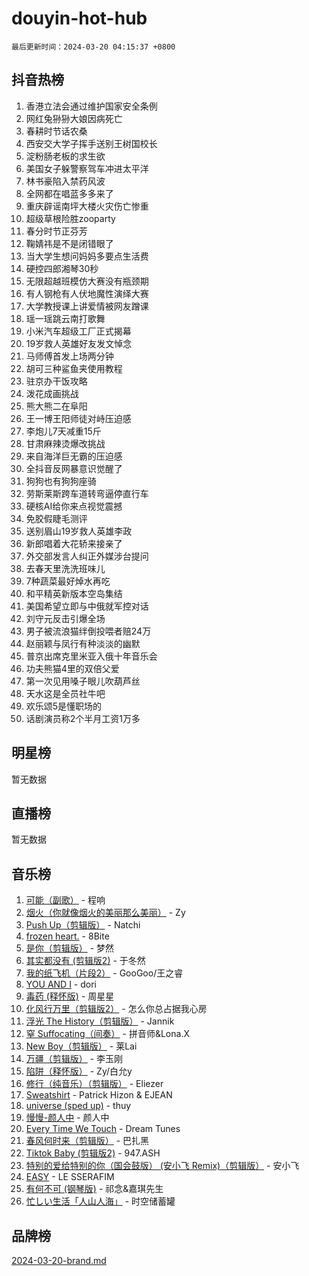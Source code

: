 # douyin-hot-hub

`最后更新时间：2024-03-20 04:15:37 +0800`

## 抖音热榜

1. 香港立法会通过维护国家安全条例
1. 网红兔狲狲大娘因病死亡
1. 春耕时节话农桑
1. 西安交大学子挥手送别王树国校长
1. 淀粉肠老板的求生欲
1. 美国女子躲警察驾车冲进太平洋
1. 林书豪陷入禁药风波
1. 全网都在唱蓝多多来了
1. 重庆辟谣南坪大楼火灾伤亡惨重
1. 超级草根险胜zooparty
1. 春分时节正芬芳
1. 鞠婧祎是不是闭错眼了
1. 当大学生想问妈妈多要点生活费
1. 硬控四郎湘琴30秒
1. 无限超越班模仿大赛没有瓶颈期
1. 有人钢枪有人伏地魔性演绎大赛
1. 大学教授课上讲爱情被网友蹭课
1. 瑶一瑶跳云南打歌舞
1. 小米汽车超级工厂正式揭幕
1. 19岁救人英雄好友发文悼念
1. 马师傅首发上场两分钟
1. 胡可三种鲨鱼夹使用教程
1. 驻京办干饭攻略
1. 泼花成画挑战
1. 熊大熊二在阜阳
1. 王一博王阳师徒对峙压迫感
1. 李炮儿7天减重15斤
1. 甘肃麻辣烫爆改挑战
1. 来自海洋巨无霸的压迫感
1. 全抖音反网暴意识觉醒了
1. 狗狗也有狗狗座骑
1. 劳斯莱斯跨车道转弯逼停直行车
1. 硬核AI给你来点视觉震撼
1. 免胶假睫毛测评
1. 送别眉山19岁救人英雄李政
1. 新郎唱着大花轿来接亲了
1. 外交部发言人纠正外媒涉台提问
1. 去春天里洗洗班味儿
1. 7种蔬菜最好焯水再吃
1. 和平精英新版本空岛集结
1. 美国希望立即与中俄就军控对话
1. 刘守元反击引爆全场
1. 男子被流浪猫绊倒投喂者赔24万
1. 赵丽颖与凤行有种淡淡的幽默
1. 普京出席克里米亚入俄十年音乐会
1. 功夫熊猫4里的双倍父爱
1. 第一次见用嗓子眼儿吹葫芦丝
1. 天水这是全员社牛吧
1. 欢乐颂5是懂职场的
1. 话剧演员称2个半月工资1万多

## 明星榜

暂无数据

## 直播榜

暂无数据

## 音乐榜

1. [可能（副歌）](https://sf5-hl-cdn-tos.douyinstatic.com/obj/tos-cn-ve-2774/cde1731888894259b333569393c2fb51) - 程响
1. [烟火（你就像烟火的美丽那么美丽）](https://sf3-cdn-tos.douyinstatic.com/obj/tos-cn-ve-2774/oAO9ggQMdM8D1dpPfLvFaVQw0xXeWzFweHCR9A) - Zy
1. [Push Up（剪辑版）](https://sf5-hl-cdn-tos.douyinstatic.com/obj/tos-cn-ve-2774/oUZ8lAerCPgMmOQlO6CfhjyIIBRt81GjNgzqt4) - Natchi
1. [frozen heart.](https://sf6-cdn-tos.douyinstatic.com/obj/tos-cn-ve-2774/oIIWJfyjIACZA9zQMtnJ6hQQhFC4vhCupoRBsO) - 8Bite
1. [是你（剪辑版）](https://sf5-hl-cdn-tos.douyinstatic.com/obj/tos-cn-ve-2774/46019dae783c4c969944217fe1cfafc4) - 梦然
1. [其实都没有 (剪辑版2)](https://sf3-cdn-tos.douyinstatic.com/obj/tos-cn-ve-2774/oEBNQenHZtBhxYjGgUDQk0BCHTigQafgFlbQ7k) - 于冬然
1. [我的纸飞机（片段2）](https://sf3-cdn-tos.douyinstatic.com/obj/tos-cn-ve-2774/oM2ZrKcg2CD5AeRB2gkeXOFB1IxAGJdZPazYHf) - GooGoo/王之睿
1. [YOU AND I](https://sf5-hl-cdn-tos.douyinstatic.com/obj/tos-cn-ve-2774/owHneC9pQaAQy2eFQdrfDbsugDhXJYFWBDZzAH) - dori
1. [毒药 (释怀版)](https://sf3-cdn-tos.douyinstatic.com/obj/tos-cn-ve-2774/oYILMEAzspdZBIzy4frJNB8ZHPHWAhiwowd4Ad) - 周星星
1. [化风行万里（剪辑版2）](https://sf3-cdn-tos.douyinstatic.com/obj/tos-cn-ve-2774/oEWQJsIQhzBfrhMgczsZDgNaiFzvgAwMHPtyTB) - 怎么你总占据我心房
1. [浮光 The History（剪辑版）](https://sf5-hl-cdn-tos.douyinstatic.com/obj/tos-cn-ve-2774/oIkABGgUD0nCgDneOBBKSj79UBoAZtQjIi3fbl) - Jannik
1. [窒 Suffocating（间奏）](https://sf5-hl-cdn-tos.douyinstatic.com/obj/tos-cn-ve-2774/oUtBYAhssQz2sxQrNTY6fxtgNBhJ1yMWh7IlWS) - 拼音师&Lona.X
1. [New Boy（剪辑版）](https://sf5-hl-cdn-tos.douyinstatic.com/obj/tos-cn-ve-2774/oAozkaGFcPxBerw7nBQfYf8z6CgCZAblDka2cl) - 莱Lai
1. [万疆（剪辑版）](https://sf6-cdn-tos.douyinstatic.com/obj/tos-cn-ve-2774/ooG7oVgFlDTelKCjCsTTobQvbdtj1BBQXnfZd8) - 李玉刚
1. [陷阱（释怀版）](https://sf6-cdn-tos.douyinstatic.com/obj/tos-cn-ve-2774/oE8C21LeZrzKLDFfQYgMzx4GAIHageG5IzayY7) - Zy/白允y
1. [修行（纯音乐）（剪辑版）](https://sf3-cdn-tos.douyinstatic.com/obj/tos-cn-ve-2774/oconjmgByUNptBMJQHMAjSTCDeDxaSDQxgbeZk) - Eliezer
1. [Sweatshirt](https://sf3-cdn-tos.douyinstatic.com/obj/tos-cn-ve-2774/oIljDAEhoLZWOUjICBfkC4Uzg1QB1BFgNfItyL) - Patrick Hizon & EJEAN
1. [universe (sped up)](https://sf5-hl-cdn-tos.douyinstatic.com/obj/tos-cn-ve-2774/oIQnurQLDCsdYeegkM4CKuVb23MZBXtX6QB8bv) - thuy
1. [慢慢-颜人中](https://sf3-cdn-tos.douyinstatic.com/obj/tos-cn-ve-2774/ocjHNfBXdBxQNC8ZGAeoLMFTUgtBg8bkExunDC) - 颜人中
1. [Every Time We Touch](https://sf6-cdn-tos.douyinstatic.com/obj/tos-cn-ve-2774/ogN6lUKQeBBfEVhIOMikG1CcJjugxk1tztZyhP) - Dream Tunes
1. [春风何时来（剪辑版）](https://sf5-hl-cdn-tos.douyinstatic.com/obj/tos-cn-ve-2774/owVZktEaoxHvc3Qbtf20XZgIDfCsFBLavBTl1M) - 巴扎黑
1. [Tiktok Baby (剪辑版2)](https://sf6-cdn-tos.douyinstatic.com/obj/tos-cn-ve-2774/409234e9be76489d9e51cf47453104f6) - 947.ASH
1. [特别的爱给特别的你（国会鼓版） (安小飞 Remix)（剪辑版）](https://sf3-cdn-tos.douyinstatic.com/obj/tos-cn-ve-2774/5d58984f252449de868a9b52f362d751) - 安小飞
1. [EASY](https://sf5-hl-cdn-tos.douyinstatic.com/obj/tos-cn-ve-2774/o0YWmCNo0QdVFEYlu0FfBBgNSie9S0Q5ZqDltv) - LE SSERAFIM
1. [有何不可 (钢琴版)](https://sf5-hl-cdn-tos.douyinstatic.com/obj/tos-cn-ve-2774/7bee6314dd404650b8923035b853e5ee) - 祁念&嘉琪先生
1. [忙しい生活「人山人海」](https://sf3-cdn-tos.douyinstatic.com/obj/tos-cn-ve-2774/85e45ba5b18b40789757286816d99665) - 时空储蓄罐

## 品牌榜

[2024-03-20-brand.md](2024-03-20-brand.md)
